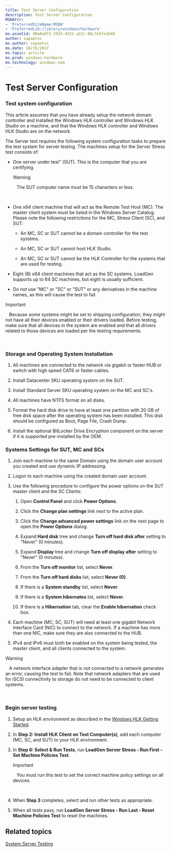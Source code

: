 ```yaml
---
title: Test Server Configuration
description: Test Server Configuration
MSHAttr:
- 'PreferredSiteName:MSDN'
- 'PreferredLib:/library/windows/hardware'
ms.assetid: 90a0a9f2-2923-4321-a22c-86c7e5fe1b48
author: sapaetsc
ms.author: sapaetsc
ms.date: 10/15/2017
ms.topic: article
ms.prod: windows-hardware
ms.technology: windows-oem
---
```


# Test Server Configuration


### <span id="Test_system_configuration"></span><span id="test_system_configuration"></span><span id="TEST_SYSTEM_CONFIGURATION"></span>Test system configuration

This article assumes that you have already setup the network domain controller and installed the Windows HLK controller and Windows HLK Studio on a machine, and that the Windows HLK controller and Windows HLK Studio are on the network.

The Server test requires the following system configuration tasks to prepare the test system for server testing. The machines setup for the Server Stress test consists of:

-   One server under test" (SUT). This is the computer that you are certifying.

    >[!WARNING]
    >  
    The SUT computer name must be 15 characters or less.

     

-   One x64 client machine that will act as the Remote Test Host (MC). The master client system must be listed in the Windows Server Catalog. Please note the following restrictions for the MC, Stress Client (SC), and SUT:

    -   An MC, SC or SUT cannot be a domain controller for the test systems.

    -   An MC, SC or SUT cannot host HLK Studio.

    -   An MC, SC or SUT cannot be the HLK Controller for the systems that are used for testing.

-   Eight (8) x64 client machines that act as the SC systems. LoadGen supports up to 64 SC machines, but eight is usually sufficient.

-   Do not use "MC" or "SC" or "SUT" or any derivatives in the machine names, as this will cause the test to fail.

>[!IMPORTANT]
>  
Because some systems might be set to shipping configuration, they might not have all their devices enabled or their drivers loaded. Before testing, make sure that all devices in the system are enabled and that all drivers related to those devices are loaded per the testing requirements.

 

### <span id="Storage_and_Operating_System_Installation"></span><span id="storage_and_operating_system_installation"></span><span id="STORAGE_AND_OPERATING_SYSTEM_INSTALLATION"></span>Storage and Operating System Installation

1.  All machines are connected to the network via gigabit or faster HUB or switch with high speed CAT6 or faster cables.

2.  Install Datacenter SKU operating system on the SUT.

3.  Install Standard Server SKU operating system on the MC and SC's.

4.  All machines have NTFS format on all disks.

5.  Format the hard disk drive to have at least one partition with 20 GB of free disk space after the operating system has been installed. This disk should be configured as Boot, Page File, Crash Dump.

6.  Install the optional BitLocker Drive Encryption component on the server if it is supported pre-installed by the OEM.

### <span id="Systems_Settings_for_SUT__MC_and_SCs"></span><span id="systems_settings_for_sut__mc_and_scs"></span><span id="SYSTEMS_SETTINGS_FOR_SUT__MC_AND_SCS"></span>Systems Settings for SUT, MC and SCs

1.  Join each machine to the same Domain using the domain user account you created and use dynamic IP addressing.

2.  Logon to each machine using the created domain user account.

3.  Use the following procedure to configure the power options on the SUT master client and the SC Clients:

    1.  Open **Control Panel** and click **Power Options**.

    2.  Click the **Change plan settings** link next to the active plan.

    3.  Click the **Change advanced power settings** link on the next page to open the **Power Options** dialog.

    4.  Expand **Hard disk** tree and change **Turn off hard disk after** setting to "Never" (0 minutes).

    5.  Expand **Display** tree and change **Turn off display after** setting to "Never" (0 minutes).

    6.  From the **Turn off monitor** list, select **Never**.

    7.  From the **Turn off hard disks** list, select **Never (0)**.

    8.  If there is a **System standby** list, select **Never**.

    9.  If there is a **System hibernates** list, select **Never**.

    10. If there is a **Hibernation** tab, clear the **Enable hibernation** check box.

4.  Each machine (MC, SC, SUT) will need at least one gigabit Network Interface Card (NIC) to connect to the network. If a machine has more than one NIC, make sure they are also connected to the HUB.

5.  IPv4 and IPv6 must both be enabled on the system being tested, the master client, and all clients connected to the system.

>[!WARNING]
>  
A network interface adapter that is not connected to a network generates an error, causing the test to fail. Note that network adapters that are used for iSCSI connectivity to storage do not need to be connected to client systems.

 

### <span id="Begin_server_testing"></span><span id="begin_server_testing"></span><span id="BEGIN_SERVER_TESTING"></span>Begin server testing

1.  Setup an HLK environment as described in the [Windows HLK Getting Started](..\getstarted\windows-hlk-getting-started.md).

2.  In **Step 2: Install HLK Client on Test Computer(s)**, add each computer (MC, SC, and SUT) to your HLK environment.

3.  In **Step 6: Select & Run Tests**, run **LoadGen Server Stress - Run First - Set Machine Policies Test**.

    >[!IMPORTANT]
    >  
    You must run this test to set the correct machine policy settings on all devices.

     

4.  When **Step 3** completes, select and run other tests as appropriate.

5.  When all tests pass, run **LoadGen Server Stress - Run Last - Reset Machine Policies Test** to reset the machines.

## <span id="related_topics"></span>Related topics


[System.Server Testing](system-server-tests.md)

 

 







